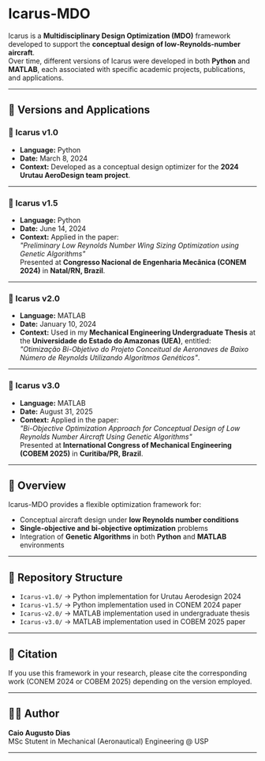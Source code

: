 # Icarus-MDO

Icarus is a **Multidisciplinary Design Optimization (MDO)** framework developed to support the **conceptual design of low-Reynolds-number aircraft**.  
Over time, different versions of Icarus were developed in both **Python** and **MATLAB**, each associated with specific academic projects, publications, and applications.

---

## 📂 Versions and Applications

### 🔹 Icarus v1.0
- **Language:** Python  
- **Date:** March 8, 2024  
- **Context:** Developed as a conceptual design optimizer for the **2024 Urutau AeroDesign team project**.  

---

### 🔹 Icarus v1.5
- **Language:** Python  
- **Date:** June 14, 2024  
- **Context:** Applied in the paper:  
  *"Preliminary Low Reynolds Number Wing Sizing Optimization using Genetic Algorithms"*  
  Presented at **Congresso Nacional de Engenharia Mecânica (CONEM 2024)** in **Natal/RN, Brazil**.  

---

### 🔹 Icarus v2.0
- **Language:** MATLAB  
- **Date:** January 10, 2024  
- **Context:** Used in my **Mechanical Engineering Undergraduate Thesis** at the **Universidade do Estado do Amazonas (UEA)**, entitled:  
  *"Otimização Bi-Objetivo do Projeto Conceitual de Aeronaves de Baixo Número de Reynolds Utilizando Algoritmos Genéticos"*.  

---

### 🔹 Icarus v3.0
- **Language:** MATLAB  
- **Date:** August 31, 2025  
- **Context:** Applied in the paper:  
  *"Bi-Objective Optimization Approach for Conceptual Design of Low Reynolds Number Aircraft Using Genetic Algorithms"*  
  Presented at **International Congress of Mechanical Engineering (COBEM 2025)** in **Curitiba/PR, Brazil**.  

---

## 🚀 Overview

Icarus-MDO provides a flexible optimization framework for:
- Conceptual aircraft design under **low Reynolds number conditions**  
- **Single-objective and bi-objective optimization** problems  
- Integration of **Genetic Algorithms** in both **Python** and **MATLAB** environments  

---

## 📑 Repository Structure
- `Icarus-v1.0/` → Python implementation for Urutau Aerodesign 2024  
- `Icarus-v1.5/` → Python implementation used in CONEM 2024 paper  
- `Icarus-v2.0/` → MATLAB implementation used in undergraduate thesis  
- `Icarus-v3.0/` → MATLAB implementation used in COBEM 2025 paper  

---

## 📌 Citation
If you use this framework in your research, please cite the corresponding work (CONEM 2024 or COBEM 2025) depending on the version employed.

---

## 👨‍💻 Author
**Caio Augusto Dias**  
MSc Stutent in Mechanical (Aeronautical) Engineering @ USP  

---
